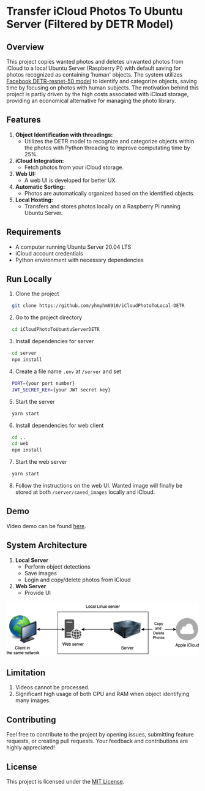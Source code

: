 # Transfer iCloud Photos To Ubuntu Server (Filtered by DETR Model)

## Overview
This project copies wanted photos and deletes unwanted photos from iCloud to a local Ubuntu Server (Raspberry Pi) with default saving for photos recognized as containing 'human' objects. The system utilizes [Facebook DETR-resnet-50 model](https://huggingface.co/facebook/detr-resnet-50) to identify and categorize objects, saving time by focusing on photos with human subjects. The motivation behind this project is partly driven by the high costs associated with iCloud storage, providing an economical alternative for managing the photo library.

## Features
1. **Object Identification with threadings:**
   - Utilizes the DETR model to recognize and categorize objects within the photos with Python threading to improve computating time by 25%.
2. **iCloud Integration:**
    - Fetch photos from your iCloud storage.
3. **Web UI:**
   - A web UI is developed for better UX.
3. **Automatic Sorting:**
   - Photos are automatically organized based on the identified objects.
4. **Local Hosting:**
   - Transfers and stores photos locally on a Raspberry Pi running Ubuntu Server.

## Requirements
- A computer running Ubuntu Server 20.04 LTS
- iCloud account credentials
- Python environment with necessary dependencies

## Run Locally
1. Clone the project
```bash
  git clone https://github.com/yhmyhm0910/iCloudPhotoToLocal-DETR
```
2. Go to the project directory
```bash
  cd iCloudPhotoToUbuntuServerDETR
```
3. Install dependencies for server
```bash
  cd server
  npm install
```
4. Create a file name `.env` at `/server` and set 
```bash
  PORT={your port number}
  JWT_SECRET_KEY={your JWT secret key}
```
5. Start the server
```bash
  yarn start
```
6. Install dependencies for web client
```bash
  cd ..
  cd web
  npm install
```
7. Start the web server
```bash
  yarn start
```
8. Follow the instructions on the web UI. Wanted image will finally be stored at both `/server/saved_images` locally and iCloud.

## Demo
Video demo can be found [here](LICENSE).

## System Architecture
1. **Local Server**
    - Perform object detections
    - Save images
    - Login and copy/delete photos from iCloud
2. **Web Server**
    - Provide UI

![System Architecture](./images/system_architecture.drawio.png)

## Limitation
1. Videos cannot be processed.
2. Significant high usage of both CPU and RAM when object identifying many images.

## Contributing
Feel free to contribute to the project by opening issues, submitting feature requests, or creating pull requests. Your feedback and contributions are highly appreciated!

## License
This project is licensed under the [MIT License](LICENSE).